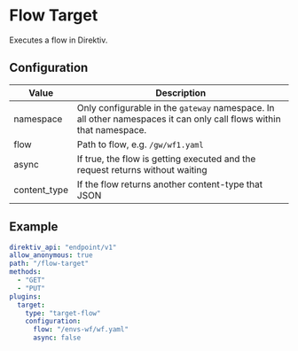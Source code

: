 # Flow Target

Executes a flow in Direktiv.

## Configuration
| Value | Description |
| ----- | ----------- |
| namespace | Only configurable in the `gateway` namespace. In all other namespaces it can only call flows within that namespace.|
| flow | Path to flow, e.g. `/gw/wf1.yaml` |
| async | If true, the flow is getting executed and the request returns without waiting |
| content_type |  If the flow returns another content-type that JSON  |


## Example

```yaml title="Flow Target"
direktiv_api: "endpoint/v1"
allow_anonymous: true
path: "/flow-target"
methods:
  - "GET"
  - "PUT"
plugins:
  target:
    type: "target-flow"
    configuration:
      flow: "/envs-wf/wf.yaml"
      async: false
```
